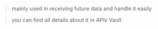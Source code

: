 > mainly used in receiving future data and handle it easily 

>you can find all details about it in APIs Vault

